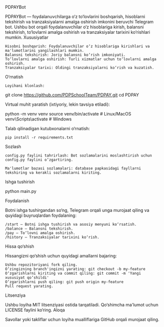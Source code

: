 PDPAYBot

PDPAYBot — foydalanuvchilarga o‘z to‘lovlarini boshqarish, hisoblarni tekshirish va tranzaksiyalarni amalga oshirish imkonini beruvchi Telegram bot. Ushbu bot orqali foydalanuvchilar o‘z hisoblariga kirish, balansni tekshirish, to‘lovlarni amalga oshirish va tranzaksiyalar tarixini ko‘rishlari mumkin.
Xususiyatlar

    Hisobni boshqarish: Foydalanuvchilar o‘z hisoblariga kirishlari va ma'lumotlarini yangilashlari mumkin.
    Balansni tekshirish: Joriy balansni ko‘rish imkoniyati.
    To‘lovlarni amalga oshirish: Turli xizmatlar uchun to‘lovlarni amalga oshirish.
    Tranzaksiyalar tarixi: Oldingi tranzaksiyalarni ko‘rish va kuzatish.

O‘rnatish

    Loyihani klonlash:

git clone https://github.com/PDPSchoolTeam/PDPAY.git
cd PDPAY

Virtual muhit yaratish (ixtiyoriy, lekin tavsiya etiladi):

python -m venv venv
source venv/bin/activate  # Linux/MacOS
venv\Scripts\activate  # Windows

Talab qilinadigan kutubxonalarni o‘rnatish:

    pip install -r requirements.txt

Sozlash

    config.py faylini tahrirlash: Bot sozlamalarini moslashtirish uchun config.py faylini o‘zgartiring.

    Ma'lumotlar bazasi sozlamalari: database papkasidagi fayllarni tekshiring va kerakli sozlamalarni kiriting.

Ishga tushirish

python main.py

Foydalanish

Botni ishga tushirgandan so‘ng, Telegram orqali unga murojaat qiling va quyidagi buyruqlardan foydalaning:

    /start — Botni ishga tushirish va asosiy menyuni ko‘rsatish.
    /balance — Balansni tekshirish.
    /pay — To‘lovni amalga oshirish.
    /history — Tranzaksiyalar tarixini ko‘rish.

Hissa qo‘shish

Hissangizni qo‘shish uchun quyidagi amallarni bajaring:

    Ushbu repozitoriyani fork qiling.
    O‘zingizning branch'ingizni yarating: git checkout -b my-feature
    O‘zgarishlarni kiriting va commit qiling: git commit -m 'Yangi xususiyat qo‘shildi'
    O‘zgarishlarni push qiling: git push origin my-feature
    Pull request yarating.

Litsenziya

Ushbu loyiha MIT litsenziyasi ostida tarqatiladi. Qo‘shimcha ma'lumot uchun LICENSE faylini ko‘ring.
Aloqa

Savollar yoki takliflar uchun loyiha mualliflariga GitHub orqali murojaat qiling.
